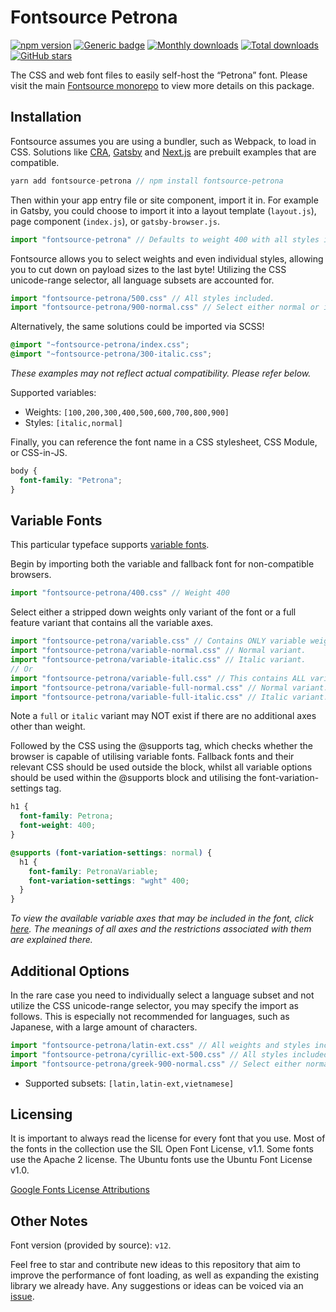 # Fontsource Petrona

[![npm version](https://badge.fury.io/js/fontsource-petrona.svg)](https://www.npmjs.com/package/fontsource-petrona) [![Generic badge](https://img.shields.io/badge/fontsource-passing-brightgreen)](https://github.com/fontsource/fontsource) [![Monthly downloads](https://badgen.net/npm/dm/fontsource-petrona)](https://github.com/fontsource/fontsource) [![Total downloads](https://badgen.net/npm/dt/fontsource-petrona)](https://github.com/fontsource/fontsource) [![GitHub stars](https://img.shields.io/github/stars/DecliningLotus/fontsource.svg?style=social&label=Star)](https://github.com/fontsource/fontsource/stargazers)

The CSS and web font files to easily self-host the “Petrona” font. Please visit the main [Fontsource monorepo](https://github.com/fontsource/fontsource) to view more details on this package.

## Installation

Fontsource assumes you are using a bundler, such as Webpack, to load in CSS. Solutions like [CRA](https://create-react-app.dev/), [Gatsby](https://www.gatsbyjs.org/) and [Next.js](https://nextjs.org/) are prebuilt examples that are compatible.

```javascript
yarn add fontsource-petrona // npm install fontsource-petrona
```

Then within your app entry file or site component, import it in. For example in Gatsby, you could choose to import it into a layout template (`layout.js`), page component (`index.js`), or `gatsby-browser.js`.

```javascript
import "fontsource-petrona" // Defaults to weight 400 with all styles included.
```

Fontsource allows you to select weights and even individual styles, allowing you to cut down on payload sizes to the last byte! Utilizing the CSS unicode-range selector, all language subsets are accounted for.

```javascript
import "fontsource-petrona/500.css" // All styles included.
import "fontsource-petrona/900-normal.css" // Select either normal or italic.
```

Alternatively, the same solutions could be imported via SCSS!

```scss
@import "~fontsource-petrona/index.css";
@import "~fontsource-petrona/300-italic.css";
```

_These examples may not reflect actual compatibility. Please refer below._

Supported variables:

- Weights: `[100,200,300,400,500,600,700,800,900]`
- Styles: `[italic,normal]`

Finally, you can reference the font name in a CSS stylesheet, CSS Module, or CSS-in-JS.

```css
body {
  font-family: "Petrona";
}
```

## Variable Fonts

This particular typeface supports [variable fonts](https://developer.mozilla.org/en-US/docs/Web/CSS/CSS_Fonts/Variable_Fonts_Guide).

Begin by importing both the variable and fallback font for non-compatible browsers.

```js
import "fontsource-petrona/400.css" // Weight 400
```

Select either a stripped down weights only variant of the font or a full feature variant that contains all the variable axes.

```js
import "fontsource-petrona/variable.css" // Contains ONLY variable weights and no other axes. Both normal and italic.
import "fontsource-petrona/variable-normal.css" // Normal variant.
import "fontsource-petrona/variable-italic.css" // Italic variant.
// Or
import "fontsource-petrona/variable-full.css" // This contains ALL variable axes. Font files are larger. Both normal and italic.
import "fontsource-petrona/variable-full-normal.css" // Normal variant.
import "fontsource-petrona/variable-full-italic.css" // Italic variant.
```

Note a `full` or `italic` variant may NOT exist if there are no additional axes other than weight.

Followed by the CSS using the @supports tag, which checks whether the browser is capable of utilising variable fonts. Fallback fonts and their relevant CSS should be used outside the block, whilst all variable options should be used within the @supports block and utilising the font-variation-settings tag.

```css
h1 {
  font-family: Petrona;
  font-weight: 400;
}

@supports (font-variation-settings: normal) {
  h1 {
    font-family: PetronaVariable;
    font-variation-settings: "wght" 400;
  }
}
```

_To view the available variable axes that may be included in the font, click [here](https://fonts.google.com/variablefonts). The meanings of all axes and the restrictions associated with them are explained there._

## Additional Options

In the rare case you need to individually select a language subset and not utilize the CSS unicode-range selector, you may specify the import as follows. This is especially not recommended for languages, such as Japanese, with a large amount of characters.

```javascript
import "fontsource-petrona/latin-ext.css" // All weights and styles included.
import "fontsource-petrona/cyrillic-ext-500.css" // All styles included.
import "fontsource-petrona/greek-900-normal.css" // Select either normal or italic.
```

- Supported subsets: `[latin,latin-ext,vietnamese]`

## Licensing

It is important to always read the license for every font that you use.
Most of the fonts in the collection use the SIL Open Font License, v1.1. Some fonts use the Apache 2 license. The Ubuntu fonts use the Ubuntu Font License v1.0.

[Google Fonts License Attributions](https://fonts.google.com/attribution)

## Other Notes

Font version (provided by source): `v12`.

Feel free to star and contribute new ideas to this repository that aim to improve the performance of font loading, as well as expanding the existing library we already have. Any suggestions or ideas can be voiced via an [issue](https://github.com/fontsource/fontsource/issues).
